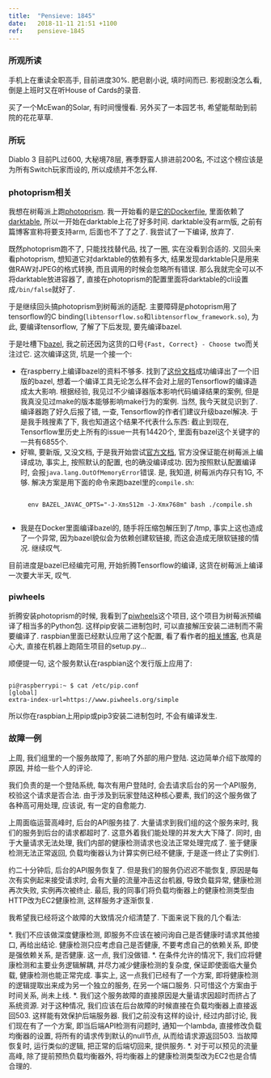 ```yaml
---
title:  "Pensieve: 1845"
date:   2018-11-11 21:51 +1100
ref:    pensieve-1845
---
```


### 所观所读

手机上在重读全职高手, 目前进度30%. 肥皂剧小说, 填时间而已. 影视剧没怎么看, 倒是上班时又在听House of Cards的录音.

买了一个McEwan的Solar, 有时间慢慢看. 另外买了一本园艺书, 希望能帮助到前院的花花草草.

### 所玩

Diablo 3 目前PL过600, 大秘境78层, 赛季野蛮人排进前200名, 不过这个榜应该是为所有Switch玩家而设的, 所以成绩并不怎么样.

### photoprism相关

我想在树莓派上跑[photoprism](https://github.com/photoprism/photoprism). 我一开始看的是[它的Dockerfile](https://github.com/photoprism/photoprism/blob/develop/Dockerfile), 里面依赖了[darktable](https://www.darktable.org), 所以一开始在darktable上花了好多时间. darktable没有arm版, 之前有篇博客宣称将要支持arm, 后面也不了了之了. 我尝试了一下编译, 放弃了.

既然photoprism跑不了, 只能找找替代品, 找了一圈, 实在没看到合适的. 又回头来看photoprism, 想知道它对darktable的依赖有多大, 结果发现darktable只是用来做RAW对JPEG的格式转换, 而且调用的时候会忽略所有错误. 那么我就完全可以不将darktable放进容器了, 直接在photoprism的配置里面将darktable的cli设置成`/bin/false`就好了.

于是继续回头搞photoprism到树莓派的适配. 主要障碍是photoprism用了tensorflow的C binding(`libtensorflow.so`和`libtensorflow_framework.so`), 为此, 要编译tensorflow, 了解了下后发现, 要先编译bazel.

于是吐槽下[bazel](https://github.com/bazelbuild/bazel), 我之前还因为这货的口号`{Fast, Correct} - Choose two`而关注过它. 这次编译这货, 坑是一个接一个:

* 在raspberry上编译bazel的资料不够多. 找到了[这份文档](https://github.com/ochafik/rpi-raspbian-bazel)成功编译出了一个旧版的bazel, 想着一个编译工具无论怎么样不会对上层的Tensorflow的编译造成太大影响. 根据经验, 我见过不少编译器版本影响代码编译结果的案例, 但是我真没见过make的版本能够影响make行为的案例. 当然, 我今天就见识到了. 编译器跑了好久后报了错, 一查, Tensorflow的作者们建议升级bazel解决. 于是我手贱搜素了下, 我也知道这个结果不代表什么东西: 截止到现在, Tensorflow里历史上所有的issue一共有14420个, 里面有bazel这个关键字的一共有6855个.
* 好嘛, 要新版, 又没文档, 于是我开始尝试[官方文档](https://docs.bazel.build/versions/master/install-compile-source.html), 官方没保证能在树莓派上编译成功, 事实上, 按照默认的配置, 也的确没编译成功. 因为按照默认配置编译时, 会报`java.lang.OutOfMemoryError`错误. 是, 我知道, 树莓派内存只有1G, 不够. 解决方案是用下面的命令来跑bazel里的`compile.sh`:
    <pre class="code" data-lang="bash"><code>
    env BAZEL_JAVAC_OPTS="-J-Xms512m -J-Xmx768m" bash ./compile.sh
    </code></pre>
* 我是在Docker里面编译bazel的, 随手将压缩包解压到了/tmp, 事实上这也造成了一个异常, 因为bazel貌似会为依赖创建软链接, 而这会造成无限软链接的情况. 继续叹气.

目前进度是bazel已经编完可用, 开始折腾Tensorflow的编译, 这货在树莓派上编译一次要大半天, 叹气.

### piwheels

折腾安装photoprism的时候, 我看到了[piwheels](https://www.raspberrypi.org/blog/piwheels/)这个项目, 这个项目为树莓派预编译了相当多的Python包. 这样pip安装二进制包时, 可以直接解压安装二进制而不需要编译了. raspbian里面已经默认应用了这个配置, 看了看作者的[相关博客](https://bennuttall.com/piwheels-building-a-faster-python-package-repository-for-raspberry-pi-users/), 也真是心大, 直接在机器上跑陌生项目的setup.py...

顺便提一句, 这个服务默认在raspbian这个发行版上应用了:

<pre class="code" data-lang="bash"><code>
pi@raspberrypi:~ $ cat /etc/pip.conf
[global]
extra-index-url=https://www.piwheels.org/simple
</code></pre>

所以你在raspbian上用pip或pip3安装二进制包时, 不会有编译发生.

### 故障一例

上周, 我们组里的一个服务故障了, 影响了外部的用户登陆. 这边简单介绍下故障的原因, 并给一些个人的评论.

我们负责的是一个登陆系统, 每次有用户登陆时, 会去请求后台的另一个API服务, 校验这个请求是否合法. 由于涉及到玩家登陆这种核心要素, 我们的这个服务做了各种高可用处理, 应该说, 有一定的自愈能力.

上周面临运营高峰时, 后台的API服务挂了. 大量请求到我们组的这个服务来时, 我们的服务到后台的请求都超时了. 这意外着我们能处理的并发大大下降了. 同时, 由于大量请求无法处理, 我们内部的健康检测请求也没法正常处理完成了. 鉴于健康检测无法正常返回, 负载均衡器认为计算实例已经不健康, 于是逐一终止了实例们.

约二十分钟后, 后台的API服务恢复了. 但是我们的服务仍迟迟不能恢复, 原因是每次有实例起来接受请求时, 会有大量的流量冲击这台机器, 导致负载异常, 健康检测再次失败, 实例再次被终止. 最后, 我的同事们将负载均衡器上的健康检测类型由HTTP改为EC2健康检测, 这样服务才逐渐恢复.

我希望我已经将这个故障的大致情况介绍清楚了. 下面来说下我的几个看法:

*. 我们不应该做深度健康检测, 即服务不应该在被问询自己是否健康时请求其他接口, 再给出结论. 健康检测只应考虑自己是否健康, 不要考虑自己的依赖关系, 即使是强依赖关系, 是否健康. 这一点, 我们没做错.
*. 在条件允许的情况下, 我们应将健康检测和主要业务逻辑解耦, 并尽力减少健康检测的复杂度, 保证即使面临大量负载, 健康检测也能正常完成. 事实上, 这一点我们已经有了一个方案, 即将健康检测的逻辑提取出来成为另一个独立的服务, 在另一个端口服务. 只可惜这个方案由于时间关系, 尚未上线.
*. 我们这个服务故障的直接原因是大量请求因超时而挤占了系统资源. 对于这种情况, 我们应该在后台故障的时候直接在负载均衡器上直接返回503. 这样能有效保护后端服务器. 我们之前没有这样的设计, 经过内部讨论, 我们现在有了一个方案, 即当后端API检测有问题时, 通知一个lambda, 直接修改负载均衡器的设置, 将所有的请求传到默认的null节点, 从而给请求源返回503. 当故障恢复时, 运行类似的逻辑, 把正常的后端切回来, 提供服务.
*. 对于可以预见的流量高峰, 除了提前预热负载均衡器外, 将均衡器上的健康检测类型改为EC2也是合情合理的.
